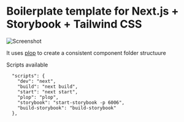 # Boilerplate template for Next.js + Storybook + Tailwind CSS

![Screenshot](https://user-images.githubusercontent.com/36589645/80670730-4fc93c00-8ac5-11ea-92c8-dccc1d65d61b.png)

It uses [plop](https://github.com/plopjs/plop) to create a consistent component folder structuure

Scripts available
``` 
  "scripts": {
    "dev": "next",
    "build": "next build",
    "start": "next start",
    "plop": "plop",
    "storybook": "start-storybook -p 6006",
    "build-storybook": "build-storybook"
  },
```

